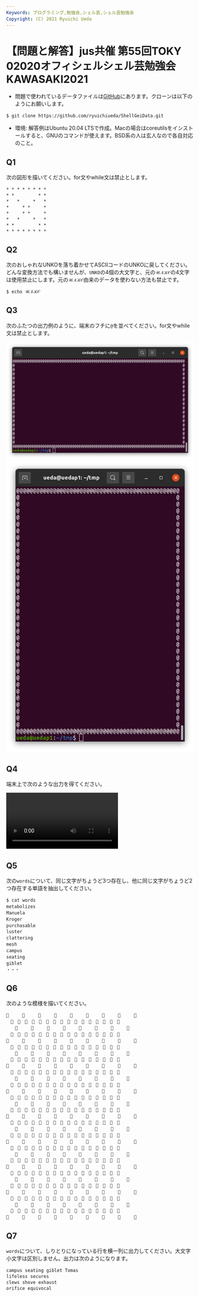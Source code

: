 ```yaml
---
Keywords: プログラミング,勉強会,シェル芸,シェル芸勉強会
Copyright: (C) 2021 Ryuichi Ueda
---
```


# 【問題と解答】jus共催 第55回TOKY 02020オフィシェルシェル芸勉強会KAWASAKI2021

* 問題で使われているデータファイルは[GitHub](https://github.com/ryuichiueda/ShellGeiData/tree/master/vol.55)にあります。クローンは以下のようにお願いします。

```bash
$ git clone https://github.com/ryuichiueda/ShellGeiData.git
```

* 環境: 解答例はUbuntu 20.04 LTSで作成。Macの場合はcoreutilsをインストールすると、GNUのコマンドが使えます。BSD系の人は玄人なので各自対応のこと。

## Q1

次の図形を描いてください。for文やwhile文は禁止とします。

```
* * * * * * * *
* *         * *
*   *     *   *
*     * *     *
*     * *     *
*   *     *   *
* *         * *
* * * * * * * *
```


## Q2

次のおしゃれなUNKOを落ち着かせてASCIIコードのUNKOに戻してください。どんな変換方法でも構いませんが、`UNKO`の4個の大文字と、元の`𝒰𝒩𝒦𝒪`の4文字は使用禁止にします。元の`𝒰𝒩𝒦𝒪`由来のデータを使わない方法も禁止です。

```bash
$ echo 𝒰𝒩𝒦𝒪 
```


## Q3

次のふたつの出力例のように、端末のフチに`@`を並べてください。for文やwhile文は禁止とします。

![](ex1.png)
![](ex2.png)


## Q4 

端末上で次のような出力を得てください。

![](./annihilation.mp4)


## Q5

次の`words`について、同じ文字がちょうど3つ存在し、他に同じ文字がちょうど2つ存在する単語を抽出してください。

```bash
$ cat words 
metabolizes
Manuela
Kroger
purchasable
luster
clattering
mesh
campus
seating
giblet
・・・
```

## Q6 

次のような模様を描いてください。

```bash
💩　　　💩　　　💩　　　💩　　　💩　　　💩　　　💩　　　💩　　　💩
　💩　💩　💩　💩　💩　💩　💩　💩　💩　💩　💩　💩　💩　💩　💩　💩　
　　💩　　　💩　　　💩　　　💩　　　💩　　　💩　　　💩　　　💩　　
　💩　💩　💩　💩　💩　💩　💩　💩　💩　💩　💩　💩　💩　💩　💩　💩　
💩　　　💩　　　💩　　　💩　　　💩　　　💩　　　💩　　　💩　　　💩
　💩　💩　💩　💩　💩　💩　💩　💩　💩　💩　💩　💩　💩　💩　💩　💩　
　　💩　　　💩　　　💩　　　💩　　　💩　　　💩　　　💩　　　💩　　
　💩　💩　💩　💩　💩　💩　💩　💩　💩　💩　💩　💩　💩　💩　💩　💩　
💩　　　💩　　　💩　　　💩　　　💩　　　💩　　　💩　　　💩　　　💩
　💩　💩　💩　💩　💩　💩　💩　💩　💩　💩　💩　💩　💩　💩　💩　💩　
　　💩　　　💩　　　💩　　　💩　　　💩　　　💩　　　💩　　　💩　　
　💩　💩　💩　💩　💩　💩　💩　💩　💩　💩　💩　💩　💩　💩　💩　💩　
💩　　　💩　　　💩　　　💩　　　💩　　　💩　　　💩　　　💩　　　💩
　💩　💩　💩　💩　💩　💩　💩　💩　💩　💩　💩　💩　💩　💩　💩　💩　
　　💩　　　💩　　　💩　　　💩　　　💩　　　💩　　　💩　　　💩　　
　💩　💩　💩　💩　💩　💩　💩　💩　💩　💩　💩　💩　💩　💩　💩　💩　
💩　　　💩　　　💩　　　💩　　　💩　　　💩　　　💩　　　💩　　　💩
　💩　💩　💩　💩　💩　💩　💩　💩　💩　💩　💩　💩　💩　💩　💩　💩　
　　💩　　　💩　　　💩　　　💩　　　💩　　　💩　　　💩　　　💩　　
　💩　💩　💩　💩　💩　💩　💩　💩　💩　💩　💩　💩　💩　💩　💩　💩　
💩　　　💩　　　💩　　　💩　　　💩　　　💩　　　💩　　　💩　　　💩
　💩　💩　💩　💩　💩　💩　💩　💩　💩　💩　💩　💩　💩　💩　💩　💩　
　　💩　　　💩　　　💩　　　💩　　　💩　　　💩　　　💩　　　💩　　
　💩　💩　💩　💩　💩　💩　💩　💩　💩　💩　💩　💩　💩　💩　💩　💩　
💩　　　💩　　　💩　　　💩　　　💩　　　💩　　　💩　　　💩　　　💩
　💩　💩　💩　💩　💩　💩　💩　💩　💩　💩　💩　💩　💩　💩　💩　💩　
　　💩　　　💩　　　💩　　　💩　　　💩　　　💩　　　💩　　　💩　　
　💩　💩　💩　💩　💩　💩　💩　💩　💩　💩　💩　💩　💩　💩　💩　💩　
💩　　　💩　　　💩　　　💩　　　💩　　　💩　　　💩　　　💩　　　💩
　💩　💩　💩　💩　💩　💩　💩　💩　💩　💩　💩　💩　💩　💩　💩　💩　
　　💩　　　💩　　　💩　　　💩　　　💩　　　💩　　　💩　　　💩　　
　💩　💩　💩　💩　💩　💩　💩　💩　💩　💩　💩　💩　💩　💩　💩　💩　
💩　　　💩　　　💩　　　💩　　　💩　　　💩　　　💩　　　💩　　　💩
```


## Q7

`words`について、しりとりになっている行を横一列に出力してください。大文字小文字は区別しません。出力は次のようになります。

```
campus seating giblet Tomas
lifeless secures
clews shove exhaust
orifice equivocal
```

